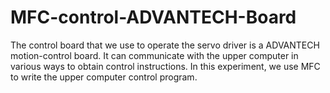 # MFC-control-ADVANTECH-Board
The control board that we use to operate the servo driver is a ADVANTECH motion-control board. It can communicate with the upper computer in various ways to obtain control instructions. In this experiment, we use MFC to write the upper computer control program.
